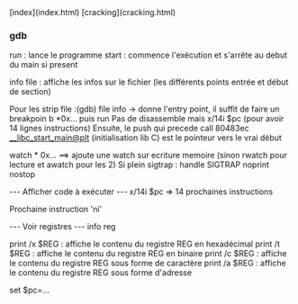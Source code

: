<head>
  <meta http-equiv="content-type" content="text/html; charset=utf-8" />
</head>
[index](index.html) [cracking](cracking.html)

### gdb

run : lance le programme
start : commence l'exécution et s'arrête au debut du main si present 

info file : affiche les infos sur le fichier (les différents points entrée et début de section)


Pour les strip file :(gdb) file info -> donne l'entry point, il suffit de faire un breakpoin b *0x... puis run
Pas de disassemble mais x/14i $pc (pour avoir 14 lignes instructions)
Ensuite, le push qui precede call   80483ec <__libc_start_main@plt> (initialisation lib C) est le pointeur vers le vrai début


watch * 0x... ==> ajoute une watch sur ecriture memoire (sinon rwatch pour lecture et awatch pour les 2)
Si plein sigtrap : handle SIGTRAP noprint nostop


--- Afficher code à exécuter ---
x/14i $pc  => 14 prochaines instructions

Prochaine instruction 'ni'


--- Voir registres ---
info reg 

print /x $REG 	: 	affiche le contenu du registre REG en hexadécimal
print /t $REG 	: 	affiche le contenu du registre REG en binaire
print /c $REG 	: 	affiche le contenu du registre REG sous forme de caractère
print /a $REG 	: 	affiche le contenu du registre REG sous forme d'adresse


set $pc=...